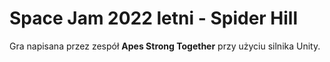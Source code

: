 # Space Jam 2022 letni - Spider Hill

Gra napisana przez zespół **Apes Strong Together** przy użyciu silnika Unity.
